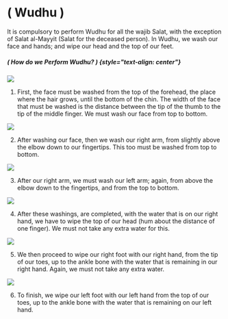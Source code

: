 ( Wudhu )
=========

It is compulsory to perform Wudhu for all the wajib Salat, with the
exception of Salat al-Mayyit (Salat for the deceased person). In Wudhu,
we wash our face and hands; and wipe our head and the top of our feet.

##### ( How do we Perform Wudhu? ) {style="text-align: center"}

![](images/12.jpg)

1. First, the face must be washed from the top of the forehead, the
place where the hair grows, until the bottom of the chin. The width of
the face that must be washed is the distance between the tip of the
thumb to the tip of the middle finger. We must wash our face from top to
bottom.

![](images/13.jpg)

2. After washing our face, then we wash our right arm, from slightly
above the elbow down to our fingertips. This too must be washed from top
to bottom.

![](images/14.jpg)

3. After our right arm, we must wash our left arm; again, from above the
elbow down to the fingertips, and from the top to bottom.

![](images/15.jpg)

4. After these washings, are completed, with the water that is on our
right hand, we have to wipe the top of our head (hum about the distance
of one finger). We must not take any extra water for this.

![](images/16.jpg)

5. We then proceed to wipe our right foot with our right hand, from the
tip of our toes, up to the ankle bone with the water that is remaining
in our right hand. Again, we must not take any extra water.

![](images/17.jpg)

6. To finish, we wipe our left foot with our left hand from the top of
our toes, up to the ankle bone with the water that is remaining on our
left hand.
